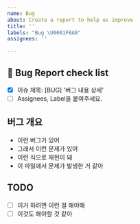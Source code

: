 ```yaml
---
name: Bug
about: Create a report to help us improve
title: ''
labels: "Bug \U0001F6A8"
assignees: ''

---
```


## 🐛 Bug Report check list

- [x] 이슈 제목: [BUG] '버그 내용 상세'
- [ ] Assignees, Label을 붙여주세요.

## 버그 개요

- 이런 버그가 있어
- 그래서 이런 문제가 있어
- 이런 식으로 재현이 돼
- 이 파일에서 문제가 발생한 거 같아

## TODO

- [ ] 이거 하려면 이런 걸 해야해
- [ ] 이것도 해야할 것 같아
